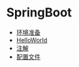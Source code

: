 # SpringBoot

* [环境准备](./环境准备.md)
* [HelloWorld](./HelloWorld.md)
* [注解](./注解.md)
* [配置文件](./配置文件.md)
